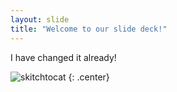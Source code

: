 ```yaml
---
layout: slide
title: "Welcome to our slide deck!"
---
```


I have changed it already!

![skitchtocat](https://octodex.github.com/images/skitchtocat.png)
{: .center}
